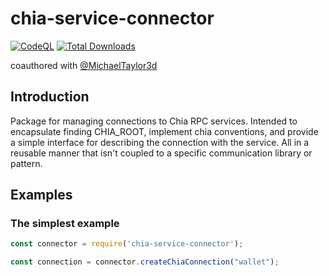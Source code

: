 # chia-service-connector

[![CodeQL](https://github.com/dkackman/chia-service-connector/actions/workflows/github-code-scanning/codeql/badge.svg)](https://github.com/dkackman/chia-service-connector/actions/workflows/github-code-scanning/codeql)
<a href="https://www.npmjs.com/package/chia-service-connectorl"><img src="https://img.shields.io/npm/dt/chia-service-connector.svg?sanitize=true" alt="Total Downloads"></a>

coauthored with [@MichaelTaylor3d](https://github.com/MichaelTaylor3D)

## Introduction

Package for managing connections to Chia RPC services. Intended to encapsulate finding CHIA_ROOT, implement chia conventions, and provide a simple interface for describing the
connection with the service. All in a reusable manner that isn't coupled to a specific communication library or pattern.

## Examples

### The simplest example

```javascript
const connector = require('chia-service-connector');

const connection = connector.createChiaConnection("wallet");

```
